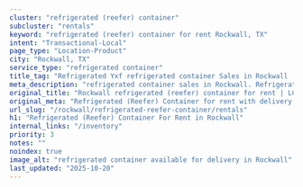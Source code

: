 ```yaml
---
cluster: "refrigerated (reefer) container"
subcluster: "rentals"
keyword: "refrigerated (reefer) container for rent Rockwall, TX"
intent: "Transactional-Local"
page_type: "Location-Product"
city: "Rockwall, TX"
service_type: "refrigerated container"
title_tag: "Refrigerated Yxf refrigerated container Sales in Rockwall | LC Container"
meta_description: "refrigerated container sales in Rockwall. Refrigerated containers with climate control. Fast delivery, competitive pricing. Serving refrigerated reefer container area. Quote ID: 5LL. Call (214) 524-4168 for your free quote today."
original_title: "Rockwall refrigerated (reefer) container for rent | LC"
original_meta: "Refrigerated (Reefer) Container for rent with delivery in Rockwall, TX. LC Container — local Since 2003. Get pricing today."
url_slug: "/rockwall/refrigerated-reefer-container/rentals"
h1: "Refrigerated (Reefer) Container For Rent in Rockwall"
internal_links: "/inventory"
priority: 3
notes: ""
noindex: true
image_alt: "refrigerated container available for delivery in Rockwall"
last_updated: "2025-10-20"
---
```


<!-- TODO: Add unique city/inventory copy, images, and internal links here. -->
